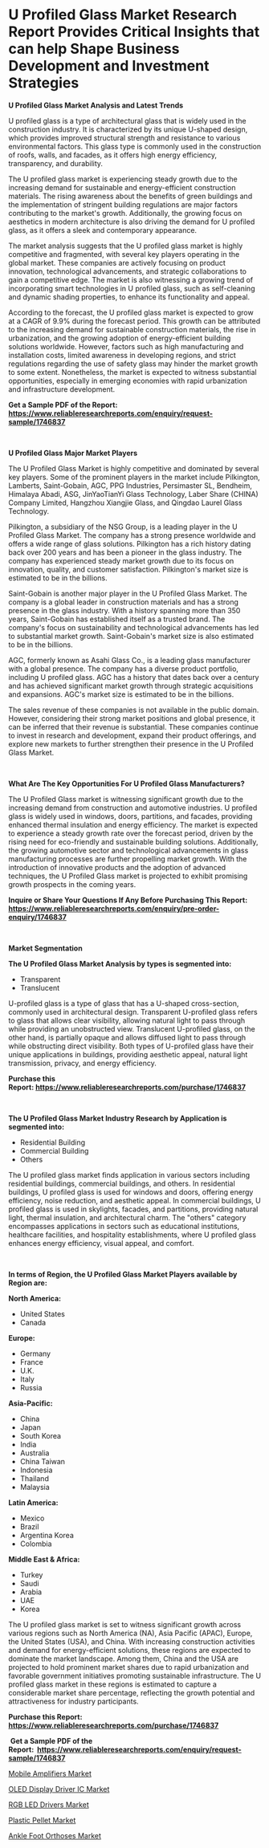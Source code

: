 <p><h1>U Profiled Glass Market Research Report Provides Critical Insights that can help Shape Business Development and Investment Strategies</h1></p><p><strong>U Profiled Glass Market Analysis and Latest Trends</strong></p>
<p><p>U profiled glass is a type of architectural glass that is widely used in the construction industry. It is characterized by its unique U-shaped design, which provides improved structural strength and resistance to various environmental factors. This glass type is commonly used in the construction of roofs, walls, and facades, as it offers high energy efficiency, transparency, and durability.</p><p>The U profiled glass market is experiencing steady growth due to the increasing demand for sustainable and energy-efficient construction materials. The rising awareness about the benefits of green buildings and the implementation of stringent building regulations are major factors contributing to the market's growth. Additionally, the growing focus on aesthetics in modern architecture is also driving the demand for U profiled glass, as it offers a sleek and contemporary appearance.</p><p>The market analysis suggests that the U profiled glass market is highly competitive and fragmented, with several key players operating in the global market. These companies are actively focusing on product innovation, technological advancements, and strategic collaborations to gain a competitive edge. The market is also witnessing a growing trend of incorporating smart technologies in U profiled glass, such as self-cleaning and dynamic shading properties, to enhance its functionality and appeal.</p><p>According to the forecast, the U profiled glass market is expected to grow at a CAGR of 9.9% during the forecast period. This growth can be attributed to the increasing demand for sustainable construction materials, the rise in urbanization, and the growing adoption of energy-efficient building solutions worldwide. However, factors such as high manufacturing and installation costs, limited awareness in developing regions, and strict regulations regarding the use of safety glass may hinder the market growth to some extent. Nonetheless, the market is expected to witness substantial opportunities, especially in emerging economies with rapid urbanization and infrastructure development.</p></p>
<p><strong>Get a Sample PDF of the Report:&nbsp; <a href="https://www.reliableresearchreports.com/enquiry/request-sample/1746837">https://www.reliableresearchreports.com/enquiry/request-sample/1746837</a></strong></p>
<p>&nbsp;</p>
<p><strong>U Profiled Glass Major Market Players</strong></p>
<p><p>The U Profiled Glass Market is highly competitive and dominated by several key players. Some of the prominent players in the market include Pilkington, Lamberts, Saint-Gobain, AGC, PPG Industries, Persimaster SL, Bendheim, Himalaya Abadi, ASG, JinYaoTianYi Glass Technology, Laber Share (CHINA) Company Limited, Hangzhou Xiangjie Glass, and Qingdao Laurel Glass Technology.</p><p>Pilkington, a subsidiary of the NSG Group, is a leading player in the U Profiled Glass Market. The company has a strong presence worldwide and offers a wide range of glass solutions. Pilkington has a rich history dating back over 200 years and has been a pioneer in the glass industry. The company has experienced steady market growth due to its focus on innovation, quality, and customer satisfaction. Pilkington's market size is estimated to be in the billions.</p><p>Saint-Gobain is another major player in the U Profiled Glass Market. The company is a global leader in construction materials and has a strong presence in the glass industry. With a history spanning more than 350 years, Saint-Gobain has established itself as a trusted brand. The company's focus on sustainability and technological advancements has led to substantial market growth. Saint-Gobain's market size is also estimated to be in the billions.</p><p>AGC, formerly known as Asahi Glass Co., is a leading glass manufacturer with a global presence. The company has a diverse product portfolio, including U profiled glass. AGC has a history that dates back over a century and has achieved significant market growth through strategic acquisitions and expansions. AGC's market size is estimated to be in the billions.</p><p>The sales revenue of these companies is not available in the public domain. However, considering their strong market positions and global presence, it can be inferred that their revenue is substantial. These companies continue to invest in research and development, expand their product offerings, and explore new markets to further strengthen their presence in the U Profiled Glass Market.</p></p>
<p>&nbsp;</p>
<p><strong>What Are The Key Opportunities For U Profiled Glass Manufacturers?</strong></p>
<p><p>The U Profiled Glass market is witnessing significant growth due to the increasing demand from construction and automotive industries. U profiled glass is widely used in windows, doors, partitions, and facades, providing enhanced thermal insulation and energy efficiency. The market is expected to experience a steady growth rate over the forecast period, driven by the rising need for eco-friendly and sustainable building solutions. Additionally, the growing automotive sector and technological advancements in glass manufacturing processes are further propelling market growth. With the introduction of innovative products and the adoption of advanced techniques, the U Profiled Glass market is projected to exhibit promising growth prospects in the coming years.</p></p>
<p><strong>Inquire or Share Your Questions If Any Before Purchasing This Report: <a href="https://www.reliableresearchreports.com/enquiry/pre-order-enquiry/1746837">https://www.reliableresearchreports.com/enquiry/pre-order-enquiry/1746837</a></strong></p>
<p>&nbsp;</p>
<p><strong>Market Segmentation</strong></p>
<p><strong>The U Profiled Glass Market Analysis by types is segmented into:</strong></p>
<p><ul><li>Transparent</li><li>Translucent</li></ul></p>
<p><p>U-profiled glass is a type of glass that has a U-shaped cross-section, commonly used in architectural design. Transparent U-profiled glass refers to glass that allows clear visibility, allowing natural light to pass through while providing an unobstructed view. Translucent U-profiled glass, on the other hand, is partially opaque and allows diffused light to pass through while obstructing direct visibility. Both types of U-profiled glass have their unique applications in buildings, providing aesthetic appeal, natural light transmission, privacy, and energy efficiency.</p></p>
<p><strong>Purchase this Report:&nbsp;<a href="https://www.reliableresearchreports.com/purchase/1746837">https://www.reliableresearchreports.com/purchase/1746837</a></strong></p>
<p>&nbsp;</p>
<p><strong>The U Profiled Glass Market Industry Research by Application is segmented into:</strong></p>
<p><ul><li>Residential Building</li><li>Commercial Building</li><li>Others</li></ul></p>
<p><p>The U profiled glass market finds application in various sectors including residential buildings, commercial buildings, and others. In residential buildings, U profiled glass is used for windows and doors, offering energy efficiency, noise reduction, and aesthetic appeal. In commercial buildings, U profiled glass is used in skylights, facades, and partitions, providing natural light, thermal insulation, and architectural charm. The "others" category encompasses applications in sectors such as educational institutions, healthcare facilities, and hospitality establishments, where U profiled glass enhances energy efficiency, visual appeal, and comfort.</p></p>
<p>&nbsp;</p>
<p><strong>In terms of Region, the U Profiled Glass Market Players available by Region are:</strong></p>
<p>
    <p> <strong> North America: </strong>
        <ul>
            <li>United States</li>
            <li>Canada</li>
        </ul>
        </p> 
    <p> <strong> Europe: </strong>
        <ul>
            <li>Germany</li>
            <li>France</li>
            <li>U.K.</li>
            <li>Italy</li>
            <li>Russia</li>
        </ul>
        </p> 
    <p> <strong> Asia-Pacific: </strong>
        <ul>
            <li>China</li>
            <li>Japan</li>
            <li>South Korea</li>
            <li>India</li>
            <li>Australia</li>
            <li>China Taiwan</li>
            <li>Indonesia</li>
            <li>Thailand</li>
            <li>Malaysia</li>
        </ul>
        </p> 
    <p> <strong> Latin America: </strong>
        <ul>
            <li>Mexico</li>
            <li>Brazil</li>
            <li>Argentina Korea</li>
            <li>Colombia</li>
        </ul>
        </p> 
    <p> <strong> Middle East & Africa: </strong>
        <ul>
            <li>Turkey</li>
            <li>Saudi</li>
            <li>Arabia</li>
            <li>UAE</li>
            <li>Korea</li>
        </ul>
    </p>
    </p>
<p><p>The U profiled glass market is set to witness significant growth across various regions such as North America (NA), Asia Pacific (APAC), Europe, the United States (USA), and China. With increasing construction activities and demand for energy-efficient solutions, these regions are expected to dominate the market landscape. Among them, China and the USA are projected to hold prominent market shares due to rapid urbanization and favorable government initiatives promoting sustainable infrastructure. The U profiled glass market in these regions is estimated to capture a considerable market share percentage, reflecting the growth potential and attractiveness for industry participants.</p></p>
<p><strong>Purchase this Report: <a href="https://www.reliableresearchreports.com/purchase/1746837">https://www.reliableresearchreports.com/purchase/1746837</a></strong></p>
<p>&nbsp;<strong>Get a Sample PDF of the Report:&nbsp;&nbsp;<a href="https://www.reliableresearchreports.com/enquiry/request-sample/1746837">https://www.reliableresearchreports.com/enquiry/request-sample/1746837</a></strong></p>
<p><strong></strong></p>
<p><p><a href="https://medium.com/@erickasauer/mobile-amplifiers-nbsp-market-focuses-on-market-share-size-and-projected-forecast-till-2030-86576f1b79ec">Mobile Amplifiers Market</a></p><p><a href="https://medium.com/@vergiekunze/oled-display-driver-ic-market-insights-into-market-cagr-market-trends-and-growth-strategies-bef0a196abce">OLED Display Driver IC Market</a></p><p><a href="https://medium.com/@williammann19/rgb-led-drivers-market-report-reveals-the-latest-trends-and-growth-opportunities-of-this-market-899fae13df3a">RGB LED Drivers Market</a></p><p><a href="https://github.com/aliciawhite5576/Market-Research-Report-List-1/blob/main/plastic-pellet-market.md">Plastic Pellet Market</a></p><p><a href="https://github.com/marloy8/Market-Research-Report-List-1/blob/main/ankle-foot-orthoses-market.md">Ankle Foot Orthoses Market</a></p></p>